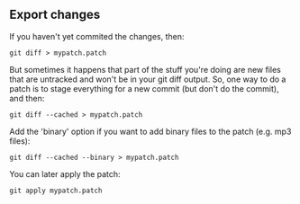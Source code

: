 Export changes
--------

If you haven't yet commited the changes, then:

    git diff > mypatch.patch
    
But sometimes it happens that part of the stuff you're doing are new files that are untracked and won't be in your git diff output. So, one way to do a patch is to stage everything for a new commit (but don't do the commit), and then:

    git diff --cached > mypatch.patch
    
Add the 'binary' option if you want to add binary files to the patch (e.g. mp3 files):

    git diff --cached --binary > mypatch.patch
    
You can later apply the patch:

    git apply mypatch.patch
